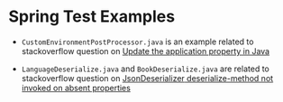 Spring Test Examples
========================

- `CustomEnvironmentPostProcessor.java` is an example related to stackoverflow question on [Update the application property in Java](https://stackoverflow.com/questions/46736711/update-the-application-property-in-java)

- `LanguageDeserialize.java` and `BookDeserialize.java` are related to stackoverflow question on [JsonDeserializer<T> deserialize-method not invoked on absent properties](https://stackoverflow.com/questions/47006415/jsondeserializert-deserialize-method-not-invoked-on-absent-properties)
